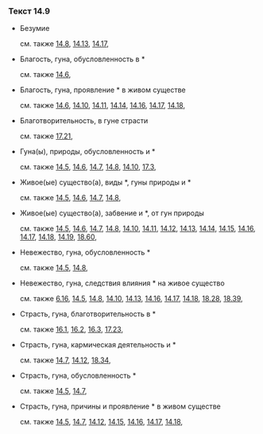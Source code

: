 ### Текст 14.9
	
- Безумие

	см. также  [14.8](../14/1408.md),  [14.13](../14/1413.md),  [14.17](../14/1417.md), 
	
- Благость, гуна, обусловленность в \*

	см. также  [14.6](../14/1406.md), 
	
- Благость, гуна, проявление \* в живом существе

	см. также  [14.6](../14/1406.md),  [14.10](../14/1410.md),  [14.11](../14/1411.md),  [14.14](../14/1414.md),  [14.16](../14/1416.md),  [14.17](../14/1417.md),  [14.18](../14/1418.md), 
	
- Благотворительность, в гуне страсти

	см. также  [17.21](../17/1721.md), 
	
- Гуна(ы), природы, обусловленность и \*

	см. также  [14.5](../14/1405.md),  [14.6](../14/1406.md),  [14.7](../14/1407.md),  [14.8](../14/1408.md),  [14.10](../14/1410.md),  [17.3](../17/1703.md), 
	
- Живое(ые) существо(а), виды \*, гуны природы и \*

	см. также  [14.5](../14/1405.md),  [14.6](../14/1406.md),  [14.7](../14/1407.md),  [14.8](../14/1408.md), 
	
- Живое(ые) существо(а), забвение и \*, от гун природы

	см. также  [14.5](../14/1405.md),  [14.6](../14/1406.md),  [14.7](../14/1407.md),  [14.8](../14/1408.md),  [14.10](../14/1410.md),  [14.11](../14/1411.md),  [14.12](../14/1412.md),  [14.13](../14/1413.md),  [14.14](../14/1414.md),  [14.15](../14/1415.md),  [14.16](../14/1416.md),  [14.17](../14/1417.md),  [14.18](../14/1418.md),  [14.19](../14/1419.md),  [18.60](../18/1860.md), 
	
- Невежество, гуна, обусловленность \*

	см. также  [14.5](../14/1405.md),  [14.8](../14/1408.md), 
	
- Невежество, гуна, следствия влияния \* на живое существо

	см. также  [6.16](../06/0616.md),  [14.5](../14/1405.md),  [14.8](../14/1408.md),  [14.10](../14/1410.md),  [14.13](../14/1413.md),  [14.16](../14/1416.md),  [14.17](../14/1417.md),  [14.18](../14/1418.md),  [18.28](../18/1828.md),  [18.39](../18/1839.md), 
	
- Страсть, гуна, благотворительность в \*

	см. также  [16.1](../16/1601.md),  [16.2](../16/1602.md),  [16.3](../16/1603.md),  [17.23](../17/1723.md), 
	
- Страсть, гуна, кармическая деятельность и \*

	см. также  [14.7](../14/1407.md),  [14.12](../14/1412.md),  [18.34](../18/1834.md), 
	
- Страсть, гуна, обусловленность \*

	см. также  [14.5](../14/1405.md),  [14.7](../14/1407.md), 
	
- Страсть, гуна, причины и проявление \* в живом существе

	см. также  [14.5](../14/1405.md),  [14.7](../14/1407.md),  [14.12](../14/1412.md),  [14.15](../14/1415.md),  [14.16](../14/1416.md),  [14.17](../14/1417.md),  [14.18](../14/1418.md), 
